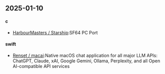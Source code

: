 ## 2025-01-10
#### c
* [HarbourMasters / Starship](https://github.com/HarbourMasters/Starship):SF64 PC Port
#### swift
* [Renset / macai](https://github.com/Renset/macai):Native macOS chat application for all major LLM APIs: ChatGPT, Claude, xAI, Google Gemini, Ollama, Perplexity, and all Open AI-compatible API services
